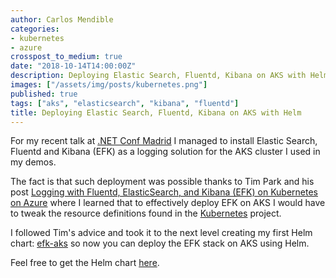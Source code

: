 ```yaml
---
author: Carlos Mendible
categories:
- kubernetes
- azure
crosspost_to_medium: true
date: "2018-10-14T14:00:00Z"
description: Deploying Elastic Search, Fluentd, Kibana on AKS with Helm
images: ["/assets/img/posts/kubernetes.png"]
published: true
tags: ["aks", "elasticsearch", "kibana", "fluentd"]
title: Deploying Elastic Search, Fluentd, Kibana on AKS with Helm
---
```


For my recent talk at [.NET Conf Madrid](http://netconfmad2018.azurewebsites.net/) I managed to install Elastic Search, Fluentd and Kibana (EFK) as a logging solution for the AKS cluster I used in my demos.

The fact is that such deployment was possible thanks to Tim Park and his post [Logging with Fluentd, ElasticSearch, and Kibana (EFK) on Kubernetes on Azure](https://medium.com/@timfpark/efk-logging-on-kubernetes-on-azure-4c54402459c4) where I learned that to effectively deploy EFK on AKS I would have to tweak the resource definitions found in the [Kubernetes](https://github.com/kubernetes/kubernetes/tree/master/cluster/addons/fluentd-elasticsearch) project.

I followed Tim's advice and took it to the next level creating my first Helm chart: [efk-aks](https://github.com/cmendible/kubernetes.samples/tree/main/13.efk.helm) so now you can deploy the EFK stack on AKS using Helm.

Feel free to get the Helm chart [here](https://github.com/cmendible/kubernetes.samples/tree/main/13.efk.helm).